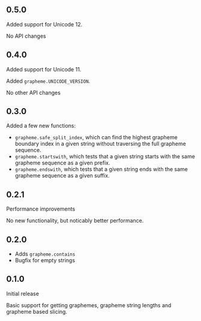 ## 0.5.0
Added support for Unicode 12.

No API changes

## 0.4.0
Added support for Unicode 11.

Added `grapheme.UNICODE_VERSION`.

No other API changes

## 0.3.0
Added a few new functions:

* `grapheme.safe_split_index`, which can find the highest grapheme boundary index in a given string without traversing the full grapheme sequence.
* `grapheme.startswith`, which tests that a given string starts with the same grapheme sequence as a given prefix.
* `grapheme.endswith`, which tests that a given string ends with the same grapheme sequence as a given suffix.

## 0.2.1
Performance improvements

No new functionality, but noticably better performance.

## 0.2.0
* Adds `grapheme.contains`
* Bugfix for empty strings

## 0.1.0
Initial release

Basic support for getting graphemes, grapheme string lengths and grapheme based slicing.
